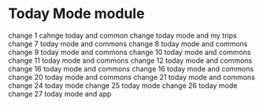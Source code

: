# Today Mode module
change 1
cahnge today and common
change today mode and my trips
change 7 today mode and commons
change 8 today mode and commons
change 9 today mode and commons
change 10 today mode and commons
change 11 today mode and commons
change 12 today mode and commons
change 16 today mode and commons
change 16 today mode and commons
change 20 today mode and commons
change 21 today mode and commons
change 24 today mode
change 25 today mode
change 26 today mode
change 27 today mode and app
